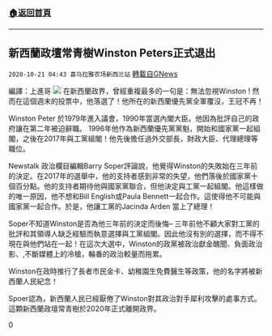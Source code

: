 ###  [:house:返回首頁](https://github.com/ourhimalayas/txt)
---

## 新西蘭政壇常青樹Winston Peters正式退出
`2020-10-21 04:43 喜马拉雅农场新西兰站` [轉載自GNews](https://gnews.org/zh-hant/437859/)

編譯：上進哥
![]()![](https://gnews-media-offload.s3.amazonaws.com/wp-content/uploads/2020/10/21043514/Capture-22.png)
在新西蘭政界，曾經重複最多的一句是：無法忽視Winston ! 然而在這個週末的投票中，他落選了！他所在的新西蘭優先黨全軍覆沒，王冠不再！

Winston Peter 於1979年進入議會，1990年當選內閣大臣。他因為批評自己的政府讓在第二年被迫辭職。 1996年他作為新西蘭優先黨黨魁，開始和國家黨一起組閣，之後在2017年與工黨組閣！他先後擔任過外交部長，財政大臣、代理總理等職位。

Newstalk 政治欄目編輯Barry Soper評論說，他覺得Winston的失敗始在三年前的決定。在2017年的選舉中，他的支持者感到非常的失望，他們落後於國家黨十個百分點。他的支持者期待他與國家黨聯合，但他決定與工黨一起組閣。他這樣做的唯一原因，他不想和Bill English或Paula Bennett一起合作。這使得他不可能與國家黨一起合作。於是，他讓工黨的Jacinda Arden 當上了總理！

Soper不知道Winston是否為他三年前的決定而後悔– 三年前他不顧大家對工黨的批評和其領導人缺乏經驗而執意選擇與工黨組閣。因此他沒有別的選擇，而不得不現在與他們站在一起！在這次大選中，Winston的政黨被政治獻金醜聞、負面政治影、,不斷媒體上的冷槍，輪番的政治較量而拖累。

Winston在政時推行了長者市民金卡、幼稚園生免費醫生等政策，他的名字將被新西蘭人民紀念！

Spoer認為，新西蘭人民已經厭倦了Winston對其政治對手犀利攻擊的處事方式。這顆新西蘭政壇常青樹於2020年正式離開政界。

0
